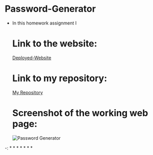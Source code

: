 # Password-Generator
* In this homework assignment I 
    
    # Link to the website:
    [Deployed-Website](https://swagmaster678.github.io/Password-Generator/)
    
    # Link to my repository:
    [My Repository](https://github.com/swagmaster678/Password-Generator)

    # Screenshot of the working web page:
    ![Password Generator](Password-Generator\Users_brice_Desktop_homework_Password-Generator_index.html.png) 

 
-:
* 
* 
* 
* 
* 
* 
* 